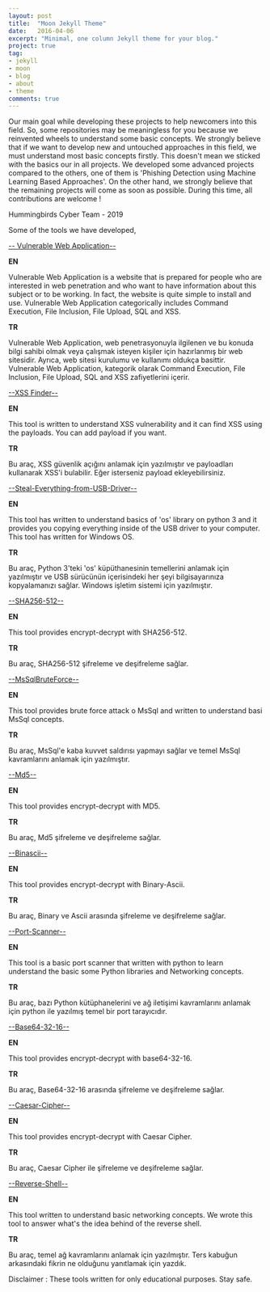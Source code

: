 ```yaml
---
layout: post
title:  "Moon Jekyll Theme"
date:   2016-04-06
excerpt: "Minimal, one column Jekyll theme for your blog."
project: true
tag:
- jekyll 
- moon
- blog
- about
- theme
comments: true
---
```

Our main goal while developing these projects to help newcomers into this field. So, some repositories may be meaningless for you because we reinvented wheels to understand some basic concepts. We strongly believe that if we want to develop new and untouched approaches in this field, we must understand most basic concepts firstly.  This doesn't mean we sticked with the basics our in all projects. We developed some advanced projects compared to the others, one of them is 'Phishing Detection using Machine Learning Based Approaches'. On the other hand, we strongly believe that the remaining projects will come as soon as possible. During this time, all contributions are welcome !

Hummingbirds Cyber Team - 2019

Some of the tools we have developed,

[-- Vulnerable Web Application--](https://github.com/OWASP/Vulnerable-Web-Application/)

**EN**

Vulnerable Web Application is a website that is prepared for people who are interested in web penetration and who want to have information about this subject or to be working. In fact, the website is quite simple to install and use.
Vulnerable Web Application categorically includes Command Execution, File Inclusion, File Upload, SQL and XSS.

**TR**

Vulnerable Web Application, web penetrasyonuyla ilgilenen ve bu konuda bilgi sahibi olmak veya çalışmak isteyen kişiler için hazırlanmış bir web sitesidir. Ayrıca, web sitesi kurulumu ve kullanımı oldukça basittir.
Vulnerable Web Application, kategorik olarak Command Execution, File Inclusion, File Upload, SQL and XSS zafiyetlerini içerir.



[--XSS Finder--](https://github.com/hummingbirdscyber/XSSFinder)

**EN**

This tool is written to understand XSS vulnerability and it can find XSS using the payloads. You can add payload if you want.

**TR**

Bu araç, XSS güvenlik açığını anlamak için yazılmıştır ve payloadları kullanarak XSS'i bulabilir. Eğer isterseniz payload ekleyebilirsiniz.



[--Steal-Everything-from-USB-Driver--](https://github.com/hummingbirdscyber/Steal-Everything-from-USB-Driver)

**EN**

This tool has written to understand basics of 'os' library on python 3 and it provides you copying everything inside of the USB driver to your computer. This tool has written for Windows OS.

**TR**

Bu araç, Python 3'teki 'os' küpüthanesinin temellerini anlamak için yazılmıştır ve USB sürücünün içerisindeki her şeyi bilgisayarınıza kopyalamanızı sağlar. Windows işletim sistemi için yazılmıştır.



[--SHA256-512--](https://github.com/hummingbirdscyber/SHA256-512)

**EN**

This tool provides encrypt-decrypt with SHA256-512.

**TR**

Bu araç, SHA256-512 şifreleme ve deşifreleme sağlar.



[--MsSqlBruteForce--](https://github.com/hummingbirdscyber/MsSqlBruteForce)

**EN**

This tool provides brute force attack o MsSql and written to understand basi MsSql concepts.

**TR**

Bu araç, MsSql'e kaba kuvvet saldırısı yapmayı sağlar ve temel MsSql kavramlarını anlamak için yazılmıştır.



[--Md5--](https://github.com/hummingbirdscyber/Md5)

**EN**

This tool provides encrypt-decrypt with MD5.

**TR**

Bu araç, Md5 şifreleme ve deşifreleme sağlar.



[--Binascii--](https://github.com/hummingbirdscyber/Binascii)

**EN**

This tool provides encrypt-decrypt with Binary-Ascii.

**TR**

Bu araç, Binary ve Ascii arasında şifreleme ve deşifreleme sağlar.



[--Port-Scanner--](https://github.com/hummingbirdscyber/Port-Scanner)

**EN**

This tool is a basic port scanner that written with python to learn understand the basic some Python libraries and Networking concepts.

**TR**

Bu araç, bazı Python kütüphanelerini ve ağ iletişimi kavramlarını anlamak için python ile yazılmış temel bir port tarayıcıdır.



[--Base64-32-16--](https://github.com/hummingbirdscyber/Base64-32-16)

**EN**

This tool provides encrypt-decrypt with base64-32-16.

**TR**

Bu araç, Base64-32-16 arasında şifreleme ve deşifreleme sağlar.



[--Caesar-Cipher--](https://github.com/hummingbirdscyber/Caesar-Cipher)

**EN**

This tool provides encrypt-decrypt with Caesar Cipher.

**TR**

Bu araç, Caesar Cipher ile şifreleme ve deşifreleme sağlar.



[--Reverse-Shell--](https://github.com/hummingbirdscyber/Reverse-Shell)

**EN**

This tool written to understand basic networking concepts. We wrote this tool to answer what's the idea behind of the reverse shell.

**TR**

Bu araç, temel ağ kavramlarını anlamak için yazılmıştır. Ters kabuğun arkasındaki fikrin ne olduğunu yanıtlamak için yazdık.



Disclaimer : These tools written for only educational purposes. Stay safe. 
